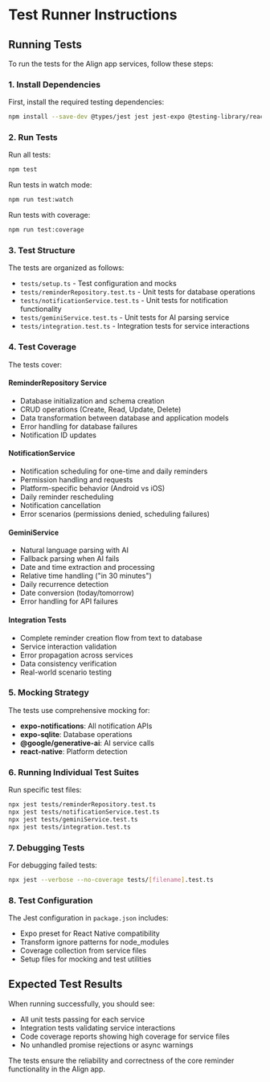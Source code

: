 # Test Runner Instructions

## Running Tests

To run the tests for the Align app services, follow these steps:

### 1. Install Dependencies

First, install the required testing dependencies:

```bash
npm install --save-dev @types/jest jest jest-expo @testing-library/react-native @testing-library/jest-native
```

### 2. Run Tests

Run all tests:
```bash
npm test
```

Run tests in watch mode:
```bash
npm run test:watch
```

Run tests with coverage:
```bash
npm run test:coverage
```

### 3. Test Structure

The tests are organized as follows:

- `tests/setup.ts` - Test configuration and mocks
- `tests/reminderRepository.test.ts` - Unit tests for database operations
- `tests/notificationService.test.ts` - Unit tests for notification functionality  
- `tests/geminiService.test.ts` - Unit tests for AI parsing service
- `tests/integration.test.ts` - Integration tests for service interactions

### 4. Test Coverage

The tests cover:

#### ReminderRepository Service
- Database initialization and schema creation
- CRUD operations (Create, Read, Update, Delete)
- Data transformation between database and application models
- Error handling for database failures
- Notification ID updates

#### NotificationService 
- Notification scheduling for one-time and daily reminders
- Permission handling and requests
- Platform-specific behavior (Android vs iOS)
- Daily reminder rescheduling
- Notification cancellation
- Error scenarios (permissions denied, scheduling failures)

#### GeminiService
- Natural language parsing with AI
- Fallback parsing when AI fails
- Date and time extraction and processing
- Relative time handling ("in 30 minutes")
- Daily recurrence detection
- Date conversion (today/tomorrow)
- Error handling for API failures

#### Integration Tests
- Complete reminder creation flow from text to database
- Service interaction validation
- Error propagation across services
- Data consistency verification
- Real-world scenario testing

### 5. Mocking Strategy

The tests use comprehensive mocking for:
- **expo-notifications**: All notification APIs
- **expo-sqlite**: Database operations
- **@google/generative-ai**: AI service calls
- **react-native**: Platform detection

### 6. Running Individual Test Suites

Run specific test files:
```bash
npx jest tests/reminderRepository.test.ts
npx jest tests/notificationService.test.ts  
npx jest tests/geminiService.test.ts
npx jest tests/integration.test.ts
```

### 7. Debugging Tests

For debugging failed tests:
```bash
npx jest --verbose --no-coverage tests/[filename].test.ts
```

### 8. Test Configuration

The Jest configuration in `package.json` includes:
- Expo preset for React Native compatibility
- Transform ignore patterns for node_modules
- Coverage collection from service files
- Setup files for mocking and test utilities

## Expected Test Results

When running successfully, you should see:
- All unit tests passing for each service
- Integration tests validating service interactions
- Code coverage reports showing high coverage for service files
- No unhandled promise rejections or async warnings

The tests ensure the reliability and correctness of the core reminder functionality in the Align app.